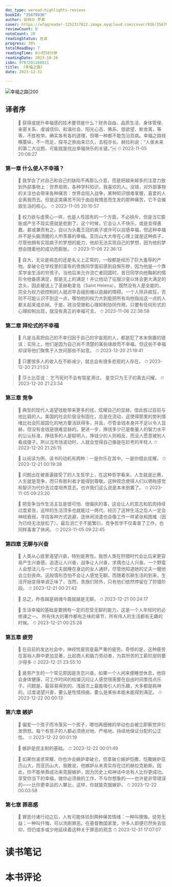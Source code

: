 ```yaml
---
doc_type: weread-highlights-reviews
bookId: "35679936"
author: 伯特兰·罗素
cover: https://wfqqreader-1252317822.image.myqcloud.com/cover/936/35679936/t7_35679936.jpg
reviewCount: 0
noteCount: 20
readingStatus: 在读
progress: 38%
totalReadDay: 7
readingTime: 0小时50分钟
readingDate: 2023-10-26
isbn: 9787201168821
title: 《幸福之路》
date: 2023-12-31

---
```


![ 幸福之路|200](https://wfqqreader-1252317822.image.myqcloud.com/cover/936/35679936/t7_35679936.jpg)


## 译者序

> 📌 获得或提升幸福感的技术要领是什么？财务自由、品质生活、身体管理、亲密关系、虔诚信仰、和谐社会、阳光心态、佛系、低欲望、断舍离，等等，不胜枚举。确实各有各的道理，但哪一种都不能包治百病。幸福之路枝横蔓纵，不一而足，探寻之旅由来已久，去程亦长。赫拉利说：“人类未来的第二大议题，可能就是找出幸福快乐的关键。”￼ 
> ⏱ 2023-11-05 20:08:27 

### 第一章 什么使人不幸福？

> 📌 我学会了对自己和自己的缺陷不再那么介意，而是把越来越多的注意力放到外部事物上：世界局势，各种学科知识，我喜欢的人。没错，对外部事物的关注也会带来各种痛苦：世界会陷入战争，某种知识很难掌握，喜爱的人会离我而去。但是这类痛苦不同于由自我憎恶而生发的那种痛苦，它不会摧毁生活的核心。 
> ⏱ 2023-11-05 20:10:57 

> 📌 权力欲与虚荣心一样，也是人性固有的一个方面，不必排斥，但是当它膨胀或产生不现实感就是悲剧了。这个时候，它会让人不快乐，或是变得愚蠢，甚或兼而有之。自以为头戴王冠的疯子或许可以自感幸福，但这种幸福并不是头脑清醒的人所羡慕的幸福。亚历山大大帝在心理上就是这种疯子，尽管他拥有实现疯子的梦想的能力，他却无法实现自己的梦想，因为他的梦想会随着他的成功而膨胀。 
> ⏱ 2023-11-06 22:36:13 

> 📌 自大，无论是病态的还是名义上正常的，一般都是经历了巨大羞辱的产物。拿破仑在学校里的富有的贵族同学面前感到自惭形秽，因为他是一个靠奖学金生活的穷孩子。当他后来允许流亡者回国时，昔日同学向他鞠躬的情形令他备感满足，那是无上的满足！并让他动了征服沙皇以体会更大满足的念头，因此被送上了圣赫勒拿岛（Saint Helena）。既然没有人是全能的，完全为权力欲控制的人就迟早会碰到难以逾越的障碍。一个人除非疯狂，否则不可能认识不到这一点，哪怕他的权力大到能把所有向他指出这一点的人都关起来或杀掉。于是，政治受限和心理抑制协同作用，只要有任何形式的心理抑制出现，就没有真正的幸福可言。 
> ⏱ 2023-11-06 22:38:58 

### 第二章 拜伦式的不幸福

> 📌 凡是当真把自己的不幸归因于自己的宇宙观的人，都是犯了本末倒置的错误：实际上，他们是因为自己尚不清楚的某些缘故而不幸福，但这些不幸福却误导他们聚焦于人世间那些不如意。 
> ⏱ 2023-12-20 21:19:41 

> 📌 只要很多人的收入在不断减少，就总会有很多悲观的人存在。 
> ⏱ 2023-12-20 21:21:53 

> 📌 莎士比亚说：
乞丐死时不会有彗星滑过，
星空只为王子的离去闪耀。 
> ⏱ 2023-12-20 21:23:34 

### 第三章 竞争

> 📌 典型的现代人渴望钱能带来更多的钱，炫耀自己的显赫，借此胜过目前与他比肩的人。美国的社会阶层没有固化，总是在流动，这使得那里的势利情绪比社会阶层固化的地方要活跃得多，并且，尽管金钱本身并不足以令人显赫，但没有金钱是很难显赫的。更进一步，挣钱多少已是衡量人的智力水平的公认标准，挣钱多的人是聪明人，挣钱少的人则相反，而没人愿意被别人看成傻子。所以当市场波动时，人就会觉得自己像是在赶考的年轻人 
> ⏱ 2023-12-20 21:26:15 

> 📌 以阅读为例，读书的动机有两种：一是你乐在其中，一是你借此炫耀。 
> ⏱ 2023-12-21 00:19:38 

> 📌 问题出在被普遍接受了的人生哲学上，在这种哲学看来，人生就是比赛，人生就是竞争，而只有胜利者才能得到尊敬。这种观念使得人们以牺牲感觉和智识为代价去过度培养意志。也许我们这么说是本末倒置了。 
> ⏱ 2023-11-05 09:23:20 

> 📌 把竞争当作生活主旨是很可怕、很偏执的事，这会让人的意志和肌肉持续过度紧张，这样的生活顶多也就能过一两代。经历了这种生活之后人一定会神经衰弱，寻找各种方式逃避，连休闲消遣也会像工作一样紧张和困难（因为已经无法放松了）。最后消亡于不能繁衍。竞争哲学不仅毒害了工作，也同样毒害了休闲。 
> ⏱ 2023-11-05 09:22:45 

### 第四章 无聊与兴奋

> 📌 人类从心底里渴望兴奋，特别是男性。我想人类在狩猎时代会比后来更容易产生兴奋感。追逐让人兴奋，战争让人兴奋，求偶也让人兴奋。一个野蛮人会想法儿与一个丈夫就睡在身边的女人通奸，尽管他知道她的丈夫一醒他会立刻丧命。这般情形恐怕不会让人感觉无聊。而随着农耕生活的到来，生活开始变得单调乏味了，当然，贵族们除外，只有他们依然停留在了狩猎阶段。 
> ⏱ 2023-12-21 00:21:42 

> 📌 总之，昨夜越是销魂今晨就越是无聊。 
> ⏱ 2023-12-21 00:24:17 

> 📌 生活幸福的基础是要拥有一定的忍受无聊的能力，这是一个人年轻时的必修课之一。
所有伟大的著作都有乏味的章节，所有伟人的生活都有无趣的时候。 
> ⏱ 2023-12-21 00:25:28 

### 第五章 疲劳

> 📌 在目前的发达社会中，神经性疲劳是最严重的疲劳。奇怪的是，这种疲劳在富裕人群中更加显著，比起商人和脑力劳动者，为其所苦的工薪阶层则要少得多 
> ⏱ 2023-12-21 23:55:10 

> 📌 疲劳产生的一个常见原因是贪恋兴奋。如果一个人闲来便睡觉休息，他将会身体健康，可工作时间的枯燥沉闷让人感觉很需要在自由时间里找点乐子。问题是，最容易得到的、浅层次上最能吸引人的乐趣，大多都是耗神的。过度渴望兴奋，要么是性情扭曲，要么是某些本能未能得到满足。 
> ⏱ 2023-12-22 00:00:13 

### 第六章 嫉妒

> 📌 偏爱一个孩子而冷落另一个孩子，哪怕再细微的举动也会被立即察觉并引发愤怒。每个有孩子的人都必须绝对地、严格地、持续地保证分配的公正性。 
> ⏱ 2023-12-22 00:01:19 

> 📌 嫉妒是民主制的基础。 
> ⏱ 2023-12-22 00:01:49 

> 📌 如果你渴求荣耀，你也许会嫉妒拿破仑。但拿破仑嫉妒恺撒，恺撒嫉妒亚历山大，而亚历山大，我敢说，他嫉妒从未真实存在过的赫拉克勒斯。因此，你不能单靠成功来克服嫉妒，因为历史上和神话中总有人比你更成功。享受你当下的幸福，做你必须做的工作，不与你想象的——也许是非常错误的——比你更幸运的人攀比，这样，你就能克服嫉妒。 
> ⏱ 2023-12-22 00:03:58 

### 第七章 罪恶感

> 📌 罪恶付诸行动之后，人有可能体验到两种痛苦情绪：一种叫懊悔，徒劳无益；一种叫忏悔，可以洗刷罪恶。在基督教国家里，许多人即便已然失去信仰，但仍或多或少地延续着这种关于罪恶的观念 
> ⏱ 2023-12-31 17:07:07 


# 读书笔记


# 本书评论
